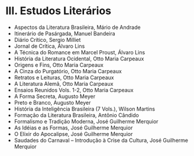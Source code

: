 # III. Estudos Literários

* Aspectos da Literatura Brasileira, Mário de Andrade
* Itinerário de Pasárgada, Manuel Bandeira
* Diário Crítico, Sergio Milliet
* Jornal de Crítica, Álvaro Lins
* A Técnica do Romance em Marcel Proust, Álvaro Lins
* História da Literatura Ocidental, Otto Maria Carpeaux
* Origens e Fins, Otto Maria Carpeaux
* A Cinza do Purgatório, Otto Maria Carpeaux
* Retratos e Leituras, Otto Maria Carpeaux
* A Literatura Alemã, Otto Maria Carpeaux
* Ensaios Reunidos Vols. 1-2, Otto Maria Carpeaux
* A Forma Secreta, Augusto Meyer
* Preto e Branco, Augusto Meyer
* História da Inteligência Brasileira (7 Vols.), Wilson Martins
* Formação da Literatura Brasileira, Antônio Cândido
* Formalismo e Tradição Moderna, José Guilherme Merquior
* As Idéias e as Formas, José Guilherme Merquior
* O Elixir do Apocalipse, José Guilherme Merquior
* Saudades do Carnaval – Introdução à Crise da Cultura, José Guilherme Merquior
